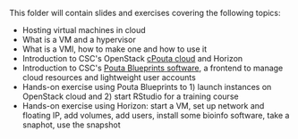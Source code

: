 This folder will contain slides and exercises covering the following topics:
- Hosting virtual machines in cloud
- What is a VM and a hypervisor
- What is a VMI, how to make one and how to use it
- Introduction to CSC's OpenStack [cPouta cloud](https://research.csc.fi/pouta-user-guide) and Horizon
- Introduction to CSC's [Pouta Blueprints software](https://github.com/CSC-IT-Center-for-Science/pouta-blueprints), a frontend to manage cloud resources and lightweight user accounts
- Hands-on exercise using Pouta Blueprints to 1) launch instances on OpenStack cloud and 2) start RStudio for a training course
- Hands-on exercise using Horizon: start a VM, set up network and floating IP, add volumes, add users, install some bioinfo software, take a snaphot, use the snapshot

